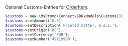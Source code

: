 Optional Customs-Entries for [OrderItem][OrderItem].

```php
$customs = new \MyPromo\Connect\SDK\Models\Customs();
$customs->setAmount(10.5);
$customs->setDescription('Printed matter, n.e.s.');
$customs->setOrigin('DE');
$customs->setCurrency('EUR');
$customs->setNumber('49119900');
```

[OrderItem]: OrderItem.md

